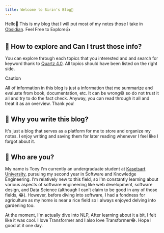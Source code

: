 ```yaml
---
title: Welcome to Sirin's Blog🤗
---
```



Hello🙌 This is my blog that I will put most of my notes those I take in [Obsidian](https://obsidian.md/). Feel Free to Explore👍 
  
## 🤨 How to explore and Can I trust those info?

You can explore through each topics that you interested and and search for keyword thank to [Quartz 4.0](https://quartz.jzhao.xyz/). All topics should have been listed on the right side.
  

> [!caution]
> All of information in this blog is just a information that me summarize and evaluate from book, documentation, etc. It can be wrong😅 so do not trust it all and try to do the fact check. Anyway, you can read through it all and treat it as an overview. Thank you!

## 🤔 Why you write this blog?

It's just a blog that serves as a platform for me to store and organize my notes. I enjoy writing and saving them for later reading whenever I feel like I forgot about it.

## 😤 Who are you?

My name is Toey I'm currently an undergraduate student at <a href="https://www.ku.ac.th/th">Kasetsart University</a>, pursuing my second year in Software and Knowledge Engineering. I'm relatively new to this field, so I'm constantly learning about various aspects of software engineering like web development, software design, and Data Science (although I can't claim to be good in any of those fields, 😂). However, before diving into software, I had a fondness for agriculture as my home is near a rice field so I always enjoyed delving into gardening too.

At the moment, I'm actually dive into NLP, After learning about it a bit, I felt like it was cool. I love Transformer and I also love Transformer😂. Hope I good at it one day.